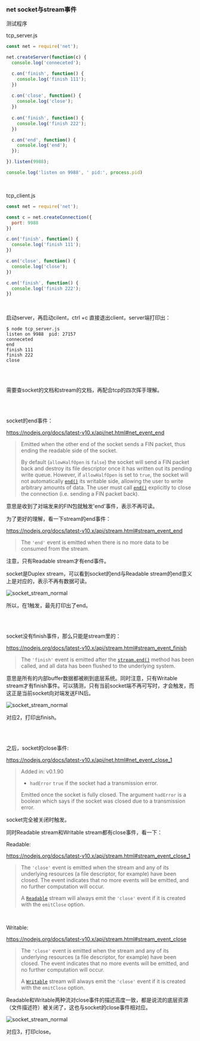 ### net socket与stream事件  



测试程序

tcp_server.js

```js
const net = require('net');

net.createServer(function(c) {
  console.log('conneceted');

  c.on('finish', function() {
    console.log('finish 111');
  })
  
  c.on('close', function() {
    console.log('close');
  })
  
  c.on('finish', function() {
    console.log('finish 222');
  })

  c.on('end', function() {
    console.log('end');
  });

}).listen(9988);

console.log('listen on 9988', ' pid:', process.pid)  

```

<br />

tcp_client.js

```js
const net = require('net');

const c = net.createConnection({
  port: 9988
})

c.on('finish', function() {
  console.log('finish 111');
})

c.on('close', function() {
  console.log('close');
})

c.on('finish', function() {
  console.log('finish 222');
})
```

 <br />

启动server，再启动cilent，ctrl +c 直接退出client，server端打印出：

```shell
$ node tcp_server.js 
listen on 9988  pid: 27157
conneceted
end
finish 111
finish 222
close

```

  

<br/>

<br/>

需要查socket的文档和stream的文档，再配合tcp的四次挥手理解。  

  

<br />

<br />

socket的end事件：

https://nodejs.org/docs/latest-v10.x/api/net.html#net_event_end

> Emitted when the other end of the socket sends a FIN packet, thus ending the readable side of the socket.
>
> By default (`allowHalfOpen` is `false`) the socket will send a FIN packet back and destroy its file descriptor once it has written out its pending write queue. However, if `allowHalfOpen` is set to `true`, the socket will not automatically [`end()`](https://nodejs.org/docs/latest-v10.x/api/net.html#net_socket_end_data_encoding_callback) its writable side, allowing the user to write arbitrary amounts of data. The user must call [`end()`](https://nodejs.org/docs/latest-v10.x/api/net.html#net_socket_end_data_encoding_callback) explicitly to close the connection (i.e. sending a FIN packet back).

意思是收到了对端发来的FIN包就触发'end'事件，表示不再可读。

为了更好的理解，看一下stream的end事件：

https://nodejs.org/docs/latest-v10.x/api/stream.html#stream_event_end

> The `'end'` event is emitted when there is no more data to be consumed from the stream.

注意，只有Readable stream才有end事件。

socket是Duplex stream，可以看到socket的end与Readable stream的end意义上是对应的，表示不再有数据可读。

![socket_stream_normal](./images/socket_stream_normal.png)

所以，在1触发，最先打印出了end。

<br/>  <br/>

socket没有finish事件，那么只能是stream里的：

https://nodejs.org/docs/latest-v10.x/api/stream.html#stream_event_finish

> The `'finish'` event is emitted after the [`stream.end()`](https://nodejs.org/docs/latest-v10.x/api/stream.html#stream_writable_end_chunk_encoding_callback) method has been called, and all data has been flushed to the underlying system.

意思是所有的内部buffer数据都被刷到底层系统。同时注意，只有Writable stream才有finish事件。可以猜测，只有当前socket端不再可写时，才会触发，而这正是当前socket向对端发送FIN后。

![socket_stream_normal](./images/socket_stream_normal.png)

对应2，打印出finish。

  <br/>
  <br/>

之后，socket的close事件:

https://nodejs.org/docs/latest-v10.x/api/net.html#net_event_close_1

> Added in: v0.1.90
>
> - `hadError` [](https://developer.mozilla.org/en-US/docs/Web/JavaScript/Data_structures#Boolean_type) `true` if the socket had a transmission error.
>
> Emitted once the socket is fully closed. The argument `hadError` is a boolean which says if the socket was closed due to a transmission error.

socket完全被关闭时触发。

同时Readable stream和Writable stream都有close事件，看一下：

Readable:

https://nodejs.org/docs/latest-v10.x/api/stream.html#stream_event_close_1

> The `'close'` event is emitted when the stream and any of its underlying resources (a file descriptor, for example) have been closed. The event indicates that no more events will be emitted, and no further computation will occur.
>
> A [`Readable`](https://nodejs.org/docs/latest-v10.x/api/stream.html#stream_class_stream_readable) stream will always emit the `'close'` event if it is created with the `emitClose` option.

  <br/>


Writable:

https://nodejs.org/docs/latest-v10.x/api/stream.html#stream_event_close

> The `'close'` event is emitted when the stream and any of its underlying resources (a file descriptor, for example) have been closed. The event indicates that no more events will be emitted, and no further computation will occur.
>
> A [`Writable`](https://nodejs.org/docs/latest-v10.x/api/stream.html#stream_class_stream_writable) stream will always emit the `'close'` event if it is created with the `emitClose` option.

Readable和Writable两种流对close事件的描述高度一致，都是说流的底层资源（文件描述符）被关闭了，这也与socket的close事件相对应。

![socket_stream_normal](./images/socket_stream_normal.png)

对应3，打印close。

  <br/>


